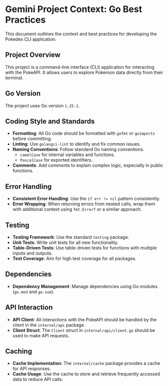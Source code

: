 # Gemini Project Context: Go Best Practices

This document outlines the context and best practices for developing the Pokedex CLI application.

## Project Overview

This project is a command-line interface (CLI) application for interacting with the PokeAPI. It allows users to explore Pokemon data directly from their terminal.

## Go Version

The project uses Go version `1.25.1`.

## Coding Style and Standards

- **Formatting**: All Go code should be formatted with `gofmt` or `goimports` before committing.
- **Linting**: Use `golangci-lint` to identify and fix common issues.
- **Naming Conventions**: Follow standard Go naming conventions.
  - `camelCase` for internal variables and functions.
  - `PascalCase` for exported identifiers.
- **Comments**: Add comments to explain complex logic, especially in public functions.

## Error Handling

- **Consistent Error Handling**: Use the `if err != nil` pattern consistently.
- **Error Wrapping**: When returning errors from nested calls, wrap them with additional context using `fmt.Errorf` or a similar approach.

## Testing

- **Testing Framework**: Use the standard `testing` package.
- **Unit Tests**: Write unit tests for all new functionality.
- **Table-Driven Tests**: Use table-driven tests for functions with multiple inputs and outputs.
- **Test Coverage**: Aim for high test coverage for all packages.

## Dependencies

- **Dependency Management**: Manage dependencies using Go modules (`go.mod` and `go.sum`).

## API Interaction

- **API Client**: All interactions with the PokeAPI should be handled by the client in the `internal/api` package.
- **Client Struct**: The `Client` struct in `internal/api/client.go` should be used to make API requests.

## Caching

- **Cache Implementation**: The `internal/cache` package provides a cache for API responses.
- **Cache Usage**: Use the cache to store and retrieve frequently accessed data to reduce API calls.
